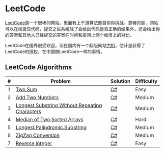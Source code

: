 # LeetCode
[LeetCode](https://leetcode.com)是一个很棒的网站，里面有上千道算法题目供你挑战。更棒的是，网站可以在线提交代码，提交之后系统除了会给出代码是否正确的结果外，还会给出你的答案和其他人已经提交的答案在时间和空间上两个维度上的对比。

LeetCode在国外很受欢迎，现在国内有一个翻版网站[力扣](https://leetcode-cn.com/)，估计是获得了LeetCode的授权，在中国做LeetCode一样的事情。

## LeetCode Algorithms
|#|Problem|Solution|Difficulty|
|-|-|-|-|
|1|[Two Sum](https://leetcode.com/problems/two-sum/)|[C#](https://github.com/xuqingxin/leetcode/blob/master/Algorithms/0001-Two.Sum.md)|Easy|
|2|[Add Two Numbers](https://leetcode.com/problems/add-two-numbers/)|[C#](https://github.com/xuqingxin/leetcode/blob/master/Algorithms/0002-Add.Two.Numbers.md)|Medium|
|3|[Longest Substring Without Repeating Characters](https://leetcode.com/problems/longest-substring-without-repeating-characters/)|[C#](https://github.com/xuqingxin/leetcode/blob/master/Algorithms/0003-Longest.Substring.Without.Repeating.Characters.md)|Medium|
|4|[Median of Two Sorted Arrays](https://leetcode.com/problems/median-of-two-sorted-arrays/)|[C#](https://github.com/xuqingxin/leetcode/blob/master/Algorithms/0004-Median.Of.Two.Sorted.Arrays.md)|Hard|
|5|[Longest.Palindromic.Substring](https://leetcode.com/problems/longest-palindromic-substring/)|[C#](https://github.com/xuqingxin/leetcode/blob/master/Algorithms/0005-Longest.Palindromic.Substring.md)|Medium|
|6|[ZigZag Conversion](https://leetcode.com/problems/zigzag-conversion/)|[C#](https://github.com/xuqingxin/leetcode/blob/master/Algorithms/0006-ZigZag.Conversion.md)|Medium|
|7|[Reverse Integer](https://leetcode.com/problems/reverse-integer/)|[C#](https://github.com/xuqingxin/leetcode/blob/master/Algorithms/0007-Reverse.Integer.md)|Easy|